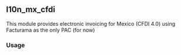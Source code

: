 ## l10n_mx_cfdi

This module provides electronic invoicing for Mexico (CFDI 4.0) using
Facturama as the only PAC (for now)

### Usage
